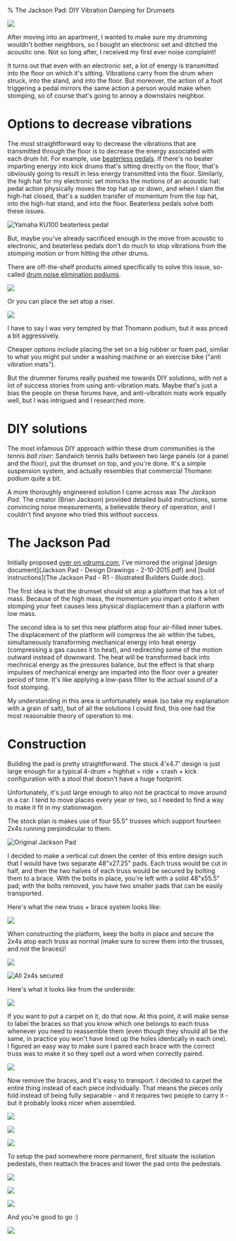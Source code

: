 % The Jackson Pad: DIY Vibration Damping for Drumsets

![](jackson-pad-assembled-profile.jpg)

After moving into an apartment, I wanted to make sure my drumming wouldn't bother
neighbors, so I bought an electronic set and ditched the acoustic one. Not so long
after, I received my first ever noise complaint!

It turns out that even with an electronic set, a lot of energy is transmitted into
the floor on which it's sitting. Vibrations carry from the drum when struck, into
the stand, and into the floor. But moreover, the action of a foot triggering
a pedal mirrors the same action a person would make when stomping, so of course
that's going to annoy a downstairs neighbor.

# Options to decrease vibrations

The most straightforward way to decrease the vibrations that are transmitted
through the floor is to decrease the energy associated with each drum hit.
For example, use [beaterless pedals](https://www.amazon.com/Yamaha-KU100-Beaterless-Silent-Pedal/dp/B00FI2PE1U).
If there's no beater imparting energy into kick drums that's sitting directly
on the floor, that's obviously going to result in less energy transmitted into
the floor.
Similarly, the high hat for my electronic set mimicks the motions of an acoustic hat:
pedal action physically moves the top hat up or down, and when I slam the high-hat
closed, that's a sudden transfer of momentum from the top hat, into the high-hat
stand, and into the floor.
Beaterless pedals solve both these issues.

![Yamaha KU100 beaterless pedal](yamaha-ku100-beaterless-pedal.jpg)

But, maybe you've already sacrificed enough in the move from acoustic to electronic,
and beaterless pedals don't do much to stop vibrations from the stomping motion
or from hitting the other drums.

There are off-the-shelf products aimed specifically to solve this issue,
so-called [drum noise elimination podiums](https://www.thomann.de/gb/thomann_drum_noise_elimination_podium.htm).

![](thomann-drum-noise-elimination-podium.jpg)

Or you can place the set atop a riser.

![](drum-riser.jpg)

I have to say I was very tempted by that Thomann podium, but it was priced a bit aggressively.

Cheaper options include placing the set on a big rubber or foam pad, similar
to what you might put under a washing machine or an exercise bike ("anti vibration mats").

But the drummer forums really pushed me towards DIY solutions, with not a lot of
success stories from using anti-vibration mats. Maybe that's just a bias the people
on these forums have, and anti-vibration mats work equally well, but I was
intrigued and I researched more.

# DIY solutions

The most infamous DIY approach within these drum communities is the *tennis ball riser*:
Sandwich tennis balls between two large panels (or a panel and the floor), put the drumset
on top, and you're done. It's a simple suspension system, and actually resembles that
commercial Thomann podium quite a bit.

A more thoroughly engineered solution I came across was *The Jackson Pad*. The
creator (Brian Jackson) provided detailed build instructions, some convincing
noise measurements, a believable theory of operation, and I couldn't find anyone
who tried this *without* success.

# The Jackson Pad

Initially proposed [over on vdrums.com](https://www.vdrums.com/forum/advanced/diy/1095500-new-design-impact-isolating-platform-plans-and-guide),
I've mirrored the original [design document](Jackson Pad - Design Drawings - 2-10-2015.pdf)
and [build instructions](The Jackson Pad - R1 - Illustrated Builders Guide.doc).

The first idea is that the drumset should sit atop a platform that has a lot of mass.
Because of the high mass, the momentum you impart onto it when stomping your feet
causes less physical displacement than a platform with low mass.

The second idea is to set this new platform atop four air-filled inner tubes.
The displacement of the platform will compress the air within the tubes, simultaneously
transforming mechanical energy into heat energy (compressing a gas causes it to heat),
and redirecting some of the motion outward instead of downward. The heat will be transformed
back into mechnical energy as the pressures balance, but the effect is that sharp impulses
of mechanical energy are imparted into the floor over a greater period of time.
It's like applying a low-pass filter to the actual sound of a foot stomping.

My understanding in this area is unfortunately weak (so take my explanation with a grain of salt),
but of all the solutions I could find, this one had the most reasonable theory of operation to me.

# Construction

Building the pad is pretty straightforward. The stock 4'x4.7' design is just large enough
for a typical 4-drum + highhat + ride + crash + kick configuration with a stool that
doesn't have a huge footprint.

Unfortunately, it's just large enough to also not be practical to move around in a car.
I tend to move places every year or two, so I needed to find a way to make it fit in
my stationwagon.

The stock plan is makes use of four 55.5" trusses which support fourteen 2x4s running
perpindicular to them.

![Original Jackson Pad](plans-clean.png)

I decided to make a vertical cut down the center of this entire design such that
I would have two separate 48"x27.25" pads.
Each truss would be cut in half, and then the two halves of each truss would
be secured by bolting them to a brace. With the bolts in place, you're left with
a solid 48"x55.5" pad; with the bolts removed, you have two smaller pads that can
be easily transported.

Here's what the new truss + brace system looks like:

![](trusses-bolted-together.jpg)

When constructing the platform, keep the bolts in place and secure the 2x4s atop
each truss as normal (make sure to screw them into the trusses, and _not_ the braces)!

![](first-2x4-secured.jpg)

![All 2x4s secured](completed-frame-top.jpg)

Here's what it looks like from the underside:

![](completed-frame-underside.jpg)

If you want to put a carpet on it, do that now.
At this point, it will make sense to label the braces so that you know which one
belongs to each truss whenever you need to reassemble them (even though they should
all be the same, in practice you won't have lined up the holes identically in each
one). I figured an easy way to make sure I paired each brace with the correct truss
was to make it so they spell out a word when correctly paired.

![](completed-frame-labeled.jpg)

Now remove the braces, and it's easy to transport. I decided to carpet the entire thing
instead of each piece individually. That means the pieces only fold instead of being fully
separable - and it requires two people to carry it - but it probably looks nicer when assembled.

![](folded-1.jpg)

![](folded-2.jpg)

![](folded-in-car.jpg)

To setup the pad somewhere more permanent, first situate the isolation pedestals, then reattach the braces and lower the pad onto the pedestals.

![](reattach-braces-1.jpg)

![](reattach-braces-2.jpg)

![](completed-pad.jpg)

And you're good to go :)

![](assembled-front-view.jpg)
